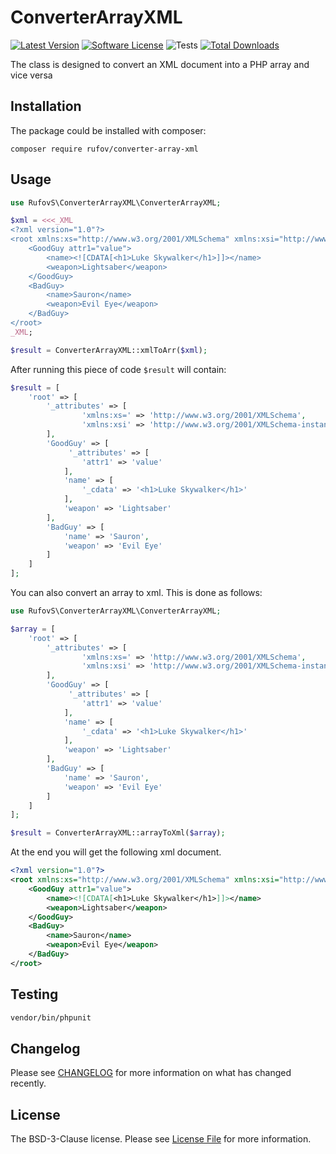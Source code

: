 # ConverterArrayXML

[![Latest Version](https://img.shields.io/github/release/rufovS/php-converter-array-xml.svg?style=flat-square)](https://github.com/rufovS/php-converter-array-xml/releases)
[![Software License](https://img.shields.io/badge/license-BSD_3_Clause-brightgreen.svg?style=flat-square)](LICENSE.md)
![Tests](https://github.com/rufovS/php-converter-array-xml/workflows/Tests/badge.svg)
[![Total Downloads](https://img.shields.io/packagist/dt/rufovS/php-converter-array-xml.svg?style=flat-square)](https://packagist.org/packages/rufovS/php-converter-array-xml)

The class is designed to convert an XML document into a PHP array and vice versa

## Installation

The package could be installed with composer:

```
composer require rufov/converter-array-xml
```

## Usage
```php
use RufovS\ConverterArrayXML\ConverterArrayXML;

$xml = <<<_XML
<?xml version="1.0"?>
<root xmlns:xs="http://www.w3.org/2001/XMLSchema" xmlns:xsi="http://www.w3.org/2001/XMLSchema-instance">
    <GoodGuy attr1="value">
        <name><![CDATA[<h1>Luke Skywalker</h1>]]></name>
        <weapon>Lightsaber</weapon>
    </GoodGuy>
    <BadGuy>
        <name>Sauron</name>
        <weapon>Evil Eye</weapon>
    </BadGuy>
</root>
_XML;

$result = ConverterArrayXML::xmlToArr($xml);
```

After running this piece of code ```$result``` will contain:
```php
$result = [
    'root' => [
        '_attributes' => [
                'xmlns:xs=' => 'http://www.w3.org/2001/XMLSchema',
                'xmlns:xsi' => 'http://www.w3.org/2001/XMLSchema-instance'
        ],
        'GoodGuy' => [
             '_attributes' => [
                'attr1' => 'value'
            ],
            'name' => [
                '_cdata' => '<h1>Luke Skywalker</h1>'
            ],
            'weapon' => 'Lightsaber'
        ],
        'BadGuy' => [
            'name' => 'Sauron',
            'weapon' => 'Evil Eye'
        ]
    ]
];
```

You can also convert an array to xml. This is done as follows:
```php
use RufovS\ConverterArrayXML\ConverterArrayXML;

$array = [
    'root' => [
        '_attributes' => [
                'xmlns:xs=' => 'http://www.w3.org/2001/XMLSchema',
                'xmlns:xsi' => 'http://www.w3.org/2001/XMLSchema-instance'
        ],
        'GoodGuy' => [
             '_attributes' => [
                'attr1' => 'value'
            ],
            'name' => [
                '_cdata' => '<h1>Luke Skywalker</h1>'
            ],
            'weapon' => 'Lightsaber'
        ],
        'BadGuy' => [
            'name' => 'Sauron',
            'weapon' => 'Evil Eye'
        ]
    ]
];

$result = ConverterArrayXML::arrayToXml($array);
```

At the end you will get the following xml document.
```xml
<?xml version="1.0"?>
<root xmlns:xs="http://www.w3.org/2001/XMLSchema" xmlns:xsi="http://www.w3.org/2001/XMLSchema-instance">
    <GoodGuy attr1="value">
        <name><![CDATA[<h1>Luke Skywalker</h1>]]></name>
        <weapon>Lightsaber</weapon>
    </GoodGuy>
    <BadGuy>
        <name>Sauron</name>
        <weapon>Evil Eye</weapon>
    </BadGuy>
</root>
```

## Testing

```bash
vendor/bin/phpunit
```

## Changelog

Please see [CHANGELOG](CHANGELOG.md) for more information on what has changed recently.

## License

The BSD-3-Clause license. Please see [License File](LICENSE.md) for more information.
